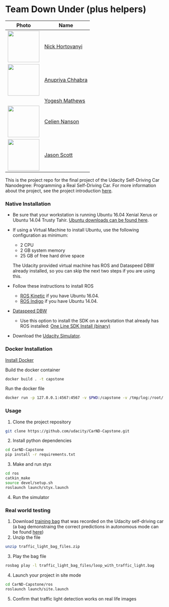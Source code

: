 # Team Down Under (plus helpers)

| Photo | Name |
| --- | --- |
| <img src="https://media-exp1.licdn.com/mpr/mpr/shrinknp_400_400/p/5/005/082/28d/2769249.jpg" width="100"> | [Nick Hortovanyi](https://www.linkedin.com/in/hortovanyi/) |
| <img src="https://media-exp1.licdn.com/mpr/mpr/shrinknp_400_400/AAEAAQAAAAAAAAvqAAAAJGM2ZTlmZmIzLTVmODMtNGIzNy1hODhkLTM5NzgxODY0Y2VkOQ.jpg" width="100"> | [Anupriya Chhabra](https://www.linkedin.com/in/anupriya-chhabra/) |
|  | [Yogesh Mathews](https://www.linkedin.com/in/yogesh-mathews-543493a6)|
| <img src="https://media-exp1.licdn.com/mpr/mpr/shrinknp_400_400/AAEAAQAAAAAAAAxSAAAAJGJmYmM0NjAyLWJkYmItNGMyOC1hYzU2LTRlNTYyNjc0NDJkNg.jpg" width="100"> | [Celien Nanson](https://www.linkedin.com/in/celien-nanson/) |
| <img src="https://media-exp1.licdn.com/mpr/mpr/shrinknp_400_400/p/3/005/00f/317/2da6863.jpg" width="100"> | [Jason Scott](https://www.linkedin.com/in/jason-scott-44899a10/) |


This is the project repo for the final project of the Udacity Self-Driving Car Nanodegree: Programming a Real Self-Driving Car. For more information about the project, see the project introduction [here](https://classroom.udacity.com/nanodegrees/nd013/parts/6047fe34-d93c-4f50-8336-b70ef10cb4b2/modules/e1a23b06-329a-4684-a717-ad476f0d8dff/lessons/462c933d-9f24-42d3-8bdc-a08a5fc866e4/concepts/5ab4b122-83e6-436d-850f-9f4d26627fd9).

### Native Installation

* Be sure that your workstation is running Ubuntu 16.04 Xenial Xerus or Ubuntu 14.04 Trusty Tahir. [Ubuntu downloads can be found here](https://www.ubuntu.com/download/desktop).
* If using a Virtual Machine to install Ubuntu, use the following configuration as minimum:
  * 2 CPU
  * 2 GB system memory
  * 25 GB of free hard drive space

  The Udacity provided virtual machine has ROS and Dataspeed DBW already installed, so you can skip the next two steps if you are using this.

* Follow these instructions to install ROS
  * [ROS Kinetic](http://wiki.ros.org/kinetic/Installation/Ubuntu) if you have Ubuntu 16.04.
  * [ROS Indigo](http://wiki.ros.org/indigo/Installation/Ubuntu) if you have Ubuntu 14.04.
* [Dataspeed DBW](https://bitbucket.org/DataspeedInc/dbw_mkz_ros)
  * Use this option to install the SDK on a workstation that already has ROS installed: [One Line SDK Install (binary)](https://bitbucket.org/DataspeedInc/dbw_mkz_ros/src/81e63fcc335d7b64139d7482017d6a97b405e250/ROS_SETUP.md?fileviewer=file-view-default)
* Download the [Udacity Simulator](https://github.com/udacity/CarND-Capstone/releases/tag/v1.2).

### Docker Installation
[Install Docker](https://docs.docker.com/engine/installation/)

Build the docker container
```bash
docker build . -t capstone
```

Run the docker file
```bash
docker run -p 127.0.0.1:4567:4567 -v $PWD:/capstone -v /tmp/log:/root/.ros/ --rm -it capstone
```

### Usage

1. Clone the project repository
```bash
git clone https://github.com/udacity/CarND-Capstone.git
```

2. Install python dependencies
```bash
cd CarND-Capstone
pip install -r requirements.txt
```
3. Make and run styx
```bash
cd ros
catkin_make
source devel/setup.sh
roslaunch launch/styx.launch
```
4. Run the simulator

### Real world testing
1. Download [training bag](https://drive.google.com/file/d/0B2_h37bMVw3iYkdJTlRSUlJIamM/view?usp=sharing) that was recorded on the Udacity self-driving car (a bag demonstraing the correct predictions in autonomous mode can be found [here](https://drive.google.com/open?id=0B2_h37bMVw3iT0ZEdlF4N01QbHc))
2. Unzip the file
```bash
unzip traffic_light_bag_files.zip
```
3. Play the bag file
```bash
rosbag play -l traffic_light_bag_files/loop_with_traffic_light.bag
```
4. Launch your project in site mode
```bash
cd CarND-Capstone/ros
roslaunch launch/site.launch
```
5. Confirm that traffic light detection works on real life images
